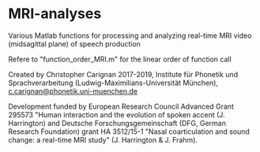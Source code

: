 # MRI-analyses
Various Matlab functions for processing and analyzing real-time MRI video (midsagittal plane) of speech production

Refere to "function_order_MRI.m" for the linear order of function call

Created by Christopher Carignan 2017-2019, Institute für Phonetik und Sprachverarbeitung (Ludwig-Maximilians-Universität München), c.carignan@phonetik.uni-muenchen.de

Development funded by European Research Council Advanced Grant 295573 "Human interaction and the evolution of spoken accent (J. Harrington) and Deutsche Forschungsgemeinschaft (DFG, German Research Foundation) grant HA 3512/15-1 "Nasal coarticulation and sound change: a real-time MRI study" (J. Harrington & J. Frahm).
